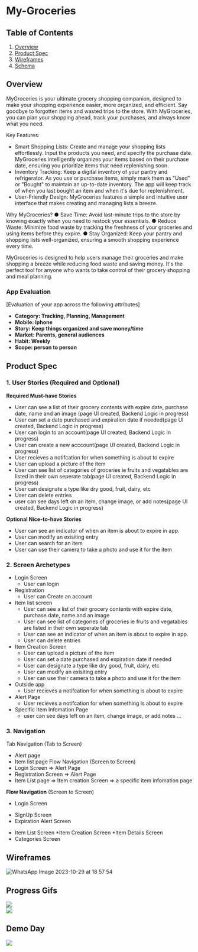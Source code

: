 # My-Groceries
## Table of Contents

1. [Overview](#Overview)
2. [Product Spec](#Product-Spec)
3. [Wireframes](#Wireframes)
4. [Schema](#Schema)

## Overview
MyGroceries is your ultimate grocery shopping companion, designed to make your shopping experience easier, more organized, and efficient. Say goodbye to forgotten items and wasted trips to the store. With MyGroceries, you can plan your shopping ahead, track your purchases, and always know what you need.

Key Features:
-	Smart Shopping Lists: Create and manage your shopping lists effortlessly. Input the products you need, and specify the purchase date. MyGroceries intelligently organizes your items based on their purchase date, ensuring you prioritize items that need replenishing soon.
-	Inventory Tracking: Keep a digital inventory of your pantry and refrigerator. As you use or purchase items, simply mark them as "Used" or "Bought" to maintain an up-to-date inventory. The app will keep track of when you last bought an item and when it's due for replenishment.
-	User-Friendly Design: MyGroceries features a simple and intuitive user interface that makes creating and managing lists a breeze.

Why MyGroceries?
●	Save Time: Avoid last-minute trips to the store by knowing exactly when you need to restock your essentials.
●	Reduce Waste: Minimize food waste by tracking the freshness of your groceries and using items before they expire.
●	Stay Organized: Keep your pantry and shopping lists well-organized, ensuring a smooth shopping experience every time.

MyGroceries is designed to help users manage their groceries and make shopping a breeze while reducing food waste and saving money. It's the perfect tool for anyone who wants to take control of their grocery shopping and meal planning.

### App Evaluation

[Evaluation of your app across the following attributes]
- **Category: Tracking, Planning, Management**
- **Mobile: Iphone**
- **Story: Keep things organized and save money/time**
- **Market: Parents, general audiences**
- **Habit: Weekly**
- **Scope: person to person**

## Product Spec
### 1. User Stories (Required and Optional)
**Required Must-have Stories**
* User can see a list of their grocery contents with expire date, purchase date, name and an image (page UI created, Backend Logic in progress)
* User can set a date purchased and expiration date if needed(page UI created, Backend Logic in progress)
* User can login to an account(page UI created, Backend Logic in progress)
* User can create a new acccount(page UI created, Backend Logic in progress)
* User recieves a notifcation for when something is about to expire
* User can upload a picture of the item
* User can see list of categories of groceries ie fruits and vegatables are listed in their own seperate tab(page UI created, Backend Logic in progress)
* User can designate a type like dry good, fruit, dairy, etc
* User can delete entries
* user can see days left on an item, change image, or add notes(page UI created, Backend Logic in progress)

**Optional Nice-to-have Stories**
* User can see an indicator of when an item is about to expire in app.
* User can modify an exisiting entry
* User can search for an item
* User can use their camera to take a photo and use it for the item
  
### 2. Screen Archetypes
* Login Screen
    * User can login 
* Registration
    * User can Create an account
* Item list screen
    *  User can see a list of their grocery contents with expire date, purchase date, name and an image
    *  User can see list of categories of groceries ie fruits and vegatables are listed in their own seperate tab
    *  User can see an indicator of when an item is about to expire in app.
    *  User can delete entries
* Item Creation Screen 
    *   User can upload a picture of the item
    *   User can set a date purchased and expiration date if needed
    *   User can designate a type like dry good, fruit, dairy, etc
    *   User can modify an exisiting entry
    *   User can use their camera to take a photo and use it for the item
* Outside app
    * User recieves a notifcation for when something is about to expire
* Alert Page
    *  User recieves a notifcation for when something is about to expire   
* Specific Item Infomation Page
    * user can see days left on an item, change image, or add notes
…
### 3. Navigation
Tab Navigation (Tab to Screen)
* Alert page
* Item list page 
Flow Navigation (Screen to Screen)
* Login Screen
    => Alert Page
* Registration Screen
    => Alert Page
* Item List page
    => Item creation Screen
    => a specific item infomation page
  

**Flow Navigation** (Screen to Screen)
- Login Screen
* SignUp Screen
* Expiration Alert Screen
- Item List Screen
  *Item Creation Screen
  *Item Details Screen
- Categories Screen

## Wireframes
![WhatsApp Image 2023-10-29 at 18 57 54](https://github.com/MyGroceriesTeam/Project/assets/124225302/c97fc885-df86-4d4f-aa7e-6e1a8a605ce3)

## Progress Gifs

<div>
    <a href="https://www.loom.com/share/f21befd7ec604463bf2f90beb2b7cf9a">
    </a>
    <a href="https://www.loom.com/share/f21befd7ec604463bf2f90beb2b7cf9a">
      <img style="max-width:300px;" src="https://cdn.loom.com/sessions/thumbnails/f21befd7ec604463bf2f90beb2b7cf9a-with-play.gif">
    </a>
  </div>

<div>
    <a href="https://www.loom.com/share/00c7cb9532a843ce8242a8745a2dbcda">
    </a>
    <a href="https://www.loom.com/share/00c7cb9532a843ce8242a8745a2dbcda">
      <img style="max-width:300px;" src="https://cdn.loom.com/sessions/thumbnails/00c7cb9532a843ce8242a8745a2dbcda-with-play.gif">
    </a>
  </div>


## Demo Day
<div>
    <a href="https://www.loom.com/share/7de674dcc9c54a67b914ac5d7c10dea4">
    </a>
    <a href="https://www.loom.com/share/7de674dcc9c54a67b914ac5d7c10dea4">
      <img style="max-width:300px;" src="https://cdn.loom.com/sessions/thumbnails/7de674dcc9c54a67b914ac5d7c10dea4-with-play.gif">
    </a>
  </div>


